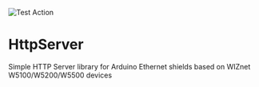 ![Test Action](https://github.com/latchdevel/HttpServer/workflows/Test%20Action/badge.svg?branch=master)

# HttpServer
Simple HTTP Server library for Arduino Ethernet shields based on WIZnet W5100/W5200/W5500 devices
